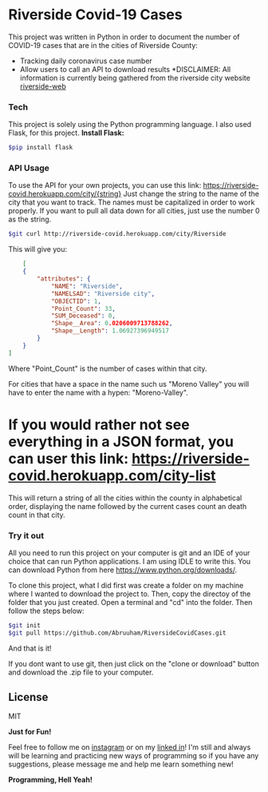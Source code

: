 # Riverside Covid-19 Cases

This project was written in Python in order to document the number of COVID-19 cases that are in the cities of Riverside County:

  - Tracking daily coronavirus case number
  - Allow users to call an API to download results
  *DISCLAIMER: All information is currently being gathered from the riverside city website [riverside-web]


### Tech

This project is solely using the Python programming language. I also used Flask, for this project.
**Install Flask:**
```sh
$pip install flask
```

### API Usage

To use the API for your own projects, you can use this link: https://riverside-covid.herokuapp.com/city/{string}
Just change the string to the name of the city that you want to track. The names must be capitalized in order to work properly.
If you want to pull all data down for all cities, just use the number 0 as the string.


```sh
$git curl http://riverside-covid.herokuapp.com/city/Riverside 
```

This will give you:
```json
    [
    {
        "attributes": {
            "NAME": "Riverside",
            "NAMELSAD": "Riverside city",
            "OBJECTID": 1,
            "Point_Count": 33,
            "SUM_Deceased": 0,
            "Shape__Area": 0.0206009713788262,
            "Shape__Length": 1.06927396949517
        }
    }
]
```


Where "Point_Count" is the number of cases within that city.

For cities that have a space in the name such us "Moreno Valley" you will have to enter the name with a hypen: "Moreno-Valley".

# If you would rather not see everything in a JSON format, you can user this link: https://riverside-covid.herokuapp.com/city-list
This will return a string of all the cities within the county in alphabetical order, displaying the name followed by the current cases count an death count in that city.


### Try it out

All you need to run this project on your computer is git and an IDE of your choice that can run Python applications. I am using IDLE to write this. You can download Python from here https://www.python.org/downloads/.

To clone this project, what I did first was create a folder on my machine where I wanted to download the project to. Then, copy the directoy of the folder that you just created. 
Open a terminal and "cd" into the folder. Then follow the steps below:

```sh
$git init
$git pull https://github.com/Abruuham/RiversideCovidCases.git
```

And that is it!

If you dont want to use git, then just click on the "clone or download" button and download the .zip file to your computer.





License
----

MIT

**Just for Fun!**

Feel free to follow me on [instagram] or on my [linked in]! I'm still and always will be learning and practicing new ways of programming so if you have any suggestions, please message me and help me learn something new!

**Programming, Hell Yeah!**



   [riverside-web]: https://www.rivcoph.org/coronavirus
   [git-repo-url]: <https://github.com/Abruuham/RiversideCovidCases.git>
   [linked in]: <https://www.linkedin.com/in/abraham-calvillo/>
   [instagram]: <https://www.instagram.com/abruuh_ham>
   [python]: <https://www.python.org/downloads/>

